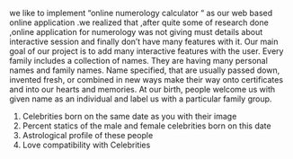 we like to implement “online  numerology calculator “ as our web based online application .we realized that ,after quite some of research done ,online application for numerology was not giving must details about interactive session and finally don’t have many features with it. Our main goal of our project is to add many interactive features with the user. Every family includes a collection of names. They are having many personal names and family names. Name specified, that are usually passed down, invented fresh, or combined in new ways make their way onto certificates and into our hearts and memories. At our birth, people welcome us with given name as an individual and label us with a particular family group.

1) Celebrities born on the same date as you with their image
2) Percent statics of the male and female celebrities born on this date
3) Astrological profile of these people
4) Love compatibility with Celebrities